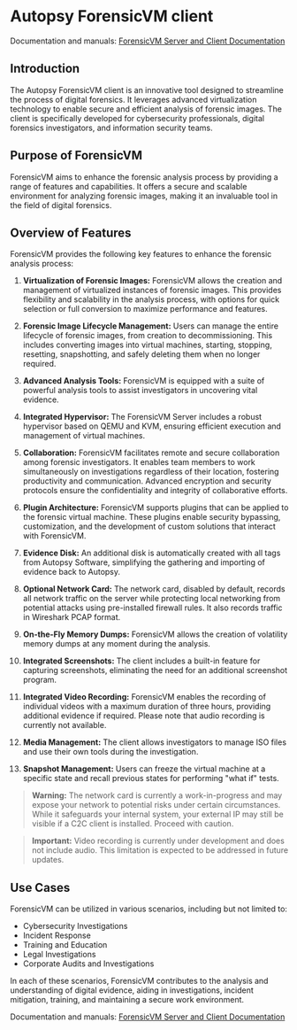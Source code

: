 # Autopsy ForensicVM client

Documentation and manuals: [ForensicVM Server and Client Documentation](https://forensicvm-server-and-client-documentation.readthedocs.io/)


## Introduction

The Autopsy ForensicVM client is an innovative tool designed to streamline the process of digital forensics. It leverages advanced virtualization technology to enable secure and efficient analysis of forensic images. The client is specifically developed for cybersecurity professionals, digital forensics investigators, and information security teams.

## Purpose of ForensicVM

ForensicVM aims to enhance the forensic analysis process by providing a range of features and capabilities. It offers a secure and scalable environment for analyzing forensic images, making it an invaluable tool in the field of digital forensics.

## Overview of Features

ForensicVM provides the following key features to enhance the forensic analysis process:

1. **Virtualization of Forensic Images:** ForensicVM allows the creation and management of virtualized instances of forensic images. This provides flexibility and scalability in the analysis process, with options for quick selection or full conversion to maximize performance and features.

2. **Forensic Image Lifecycle Management:** Users can manage the entire lifecycle of forensic images, from creation to decommissioning. This includes converting images into virtual machines, starting, stopping, resetting, snapshotting, and safely deleting them when no longer required.

3. **Advanced Analysis Tools:** ForensicVM is equipped with a suite of powerful analysis tools to assist investigators in uncovering vital evidence.

4. **Integrated Hypervisor:** The ForensicVM Server includes a robust hypervisor based on QEMU and KVM, ensuring efficient execution and management of virtual machines.

5. **Collaboration:** ForensicVM facilitates remote and secure collaboration among forensic investigators. It enables team members to work simultaneously on investigations regardless of their location, fostering productivity and communication. Advanced encryption and security protocols ensure the confidentiality and integrity of collaborative efforts.

6. **Plugin Architecture:** ForensicVM supports plugins that can be applied to the forensic virtual machine. These plugins enable security bypassing, customization, and the development of custom solutions that interact with ForensicVM.

7. **Evidence Disk:** An additional disk is automatically created with all tags from Autopsy Software, simplifying the gathering and importing of evidence back to Autopsy.

8. **Optional Network Card:** The network card, disabled by default, records all network traffic on the server while protecting local networking from potential attacks using pre-installed firewall rules. It also records traffic in Wireshark PCAP format.

9. **On-the-Fly Memory Dumps:** ForensicVM allows the creation of volatility memory dumps at any moment during the analysis.

10. **Integrated Screenshots:** The client includes a built-in feature for capturing screenshots, eliminating the need for an additional screenshot program.

11. **Integrated Video Recording:** ForensicVM enables the recording of individual videos with a maximum duration of three hours, providing additional evidence if required. Please note that audio recording is currently not available.

12. **Media Management:** The client allows investigators to manage ISO files and use their own tools during the investigation.

13. **Snapshot Management:** Users can freeze the virtual machine at a specific state and recall previous states for performing "what if" tests.

> **Warning:** The network card is currently a work-in-progress and may expose your network to potential risks under certain circumstances. While it safeguards your internal system, your external IP may still be visible if a C2C client is installed. Proceed with caution.

> **Important:** Video recording is currently under development and does not include audio. This limitation is expected to be addressed in future updates.

## Use Cases

ForensicVM can be utilized in various scenarios, including but not limited to:

- Cybersecurity Investigations
- Incident Response
- Training and Education
- Legal Investigations
- Corporate Audits and Investigations

In each of these scenarios, ForensicVM contributes to the analysis and understanding of digital evidence, aiding in investigations, incident mitigation, training, and maintaining a secure work environment.

Documentation and manuals: [ForensicVM Server and Client Documentation](https://forensicvm-server-and-client-documentation.readthedocs.io/)
